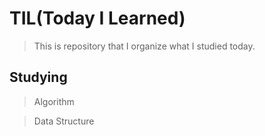 # TIL(Today I Learned)
> This is repository that I organize what I studied today.


## Studying
> Algorithm

> Data Structure

